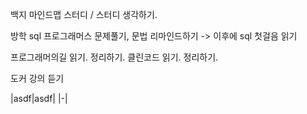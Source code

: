 
백지 마인드맵 스터디 / 스터디 생각하기.

방학
sql 프로그래머스 문제풀기, 문법 리마인드하기
-> 이후에 sql 첫걸음 읽기

프로그래머의길 읽기. 정리하기.
클린코드 읽기. 정리하기.

도커 강의 듣기

|asdf|asdf|
|-|
